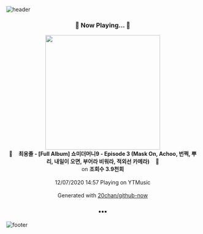 ![header](https://capsule-render.vercel.app/api?type=wave&height=170&section=header&text=Hi.%20I'm%20SHIFT&fontColor=090707&fontAlignX=45&fontAlignY=65&fontSize=100)

<h3 align="center">🎵 Now Playing... 🎵</h3>
<p align="center">
  <a href="https://music.youtube.com/channel/UC4YXkgp__Ev_3NZ9215MA6Q">
    <img width="300" src="https://i.ytimg.com/vi/QO01wlIj0wo/sddefault.jpg?sqp=-oaymwEWCJADEOEBIAQqCghqEJQEGHgg6AJIWg&rs">
  </a>
  <br>
  🎵&nbsp&nbsp&nbsp <b>최옹졸 - [Full Album] 쇼미더머니9 - Episode 3 (Mask On, Achoo, 번쩍, 뿌리, 내일이 오면, 부어라 비워라, 적외선 카메라)</b> &nbsp&nbsp&nbsp🎵
  <br>
  on <b>조회수 3.9천회</b>
  
  <br />
  <br />
  12/07/2020 14:57 Playing on YTMusic
  <br />
  <br />
  Generated with <a href="https://github.com/20chan/github-now">20chan/github-now</a>
</p>

<h3 align="center">•••</h3>

![footer](https://capsule-render.vercel.app/api?type=wave&height=150&section=footer)
